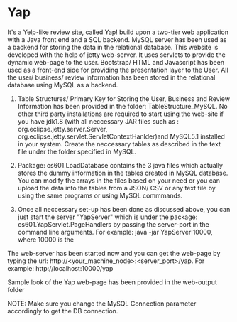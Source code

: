 # Yap
It's a Yelp-like review site, called Yap! build upon a two-tier web application with a Java front end and a SQL backend. MySQL server has been used as a backend for storing the data in the relational database. 
This website is developed with the help of jetty web-server. It uses servlets to provide the dynamic web-page to the user. Bootstrap/ HTML and Javascript has been used as a front-end side for providing the presentation layer to the User. All the user/ business/ review information has been stored in the relational database using MySQL as a backend.

1. Table Structures/ Primary Key for Storing the User, Business and Review Information has been provided in the folder: TableStructure_MySQL.
No other third party installations are required to start using the web-site if you have jdk1.8 (with all neccessary JAR files such as : org.eclipse.jetty.server.Server, org.eclipse.jetty.servlet.ServletContextHanlder)and MySQL5.1 installed in your system. Create the neccessary tables as described in the text file under the folder specified in MySQL.

2. Package: cs601.LoadDatabase contains the 3 java files which actually stores the dummy information in the tables created in MySQL database. You can modify the arrays in the files based on your need or you can upload the data into the tables from a JSON/ CSV or any text file by using the same programs or using MySQL commmands.

3. Once all neccessary set-up has been done as discussed above, you can just start the server "YapServer" which is under the package: cs601.YapServlet.PageHandlers by passing the server-port in the command line arguments. 
For example: java -jar YapServer 10000, where 10000 is the <Port>

The web-server has been started now and you can get the web-page by typing the url: http://<your_machine_node>:<server_port>/yap. 
For example: http://localhost:10000/yap

Sample look of the Yap web-page has been provided in the web-output folder

NOTE: Make sure you change the MySQL Connection parameter accordingly to get the DB connection.
